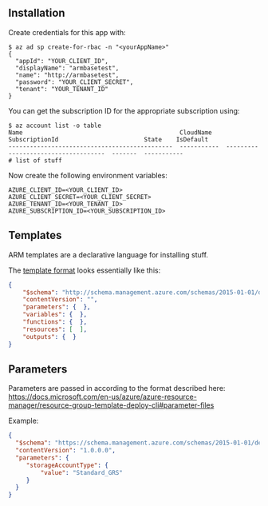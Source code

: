 ## Installation

Create credentials for this app with:

```
$ az ad sp create-for-rbac -n "<yourAppName>" 
{
  "appId": "YOUR_CLIENT_ID",
  "displayName": "armbasetest",
  "name": "http://armbasetest",
  "password": "YOUR_CLIENT_SECRET",
  "tenant": "YOUR_TENANT_ID"
}
```

You can get the subscription ID for the appropriate subscription using:

```console
$ az account list -o table
Name                                            CloudName    SubscriptionId                        State    IsDefault
----------------------------------------------  -----------  ------------------------------------  -------  -----------
# list of stuff
```

Now create the following environment variables:

```
AZURE_CLIENT_ID=<YOUR_CLIENT_ID>
AZURE_CLIENT_SECRET=<YOUR_CLIENT_SECRET>
AZURE_TENANT_ID=<YOUR_TENANT_ID>
AZURE_SUBSCRIPTION_ID=<YOUR_SUBSCRIPTION_ID>
```

## Templates

ARM templates are a declarative language for installing stuff.

The [template format](https://docs.microsoft.com/en-us/azure/azure-resource-manager/resource-group-authoring-templates) looks essentially like this:

```json
{
    "$schema": "http://schema.management.azure.com/schemas/2015-01-01/deploymentTemplate.json#",
    "contentVersion": "",
    "parameters": {  },
    "variables": {  },
    "functions": {  },
    "resources": [  ],
    "outputs": {  }
}
```

## Parameters

Parameters are passed in according to the format described here: https://docs.microsoft.com/en-us/azure/azure-resource-manager/resource-group-template-deploy-cli#parameter-files

Example:

```json
{
  "$schema": "https://schema.management.azure.com/schemas/2015-01-01/deploymentParameters.json#",
  "contentVersion": "1.0.0.0",
  "parameters": {
     "storageAccountType": {
         "value": "Standard_GRS"
     }
  }
}
```